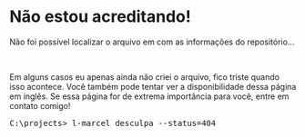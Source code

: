 <div valing="top">
  <h1>Não estou acreditando!</h1>
  <p>Não foi possível localizar o arquivo em <span id="repository-name"/> com as informações do repositório...</p>
  <nav>
    <div id="repository-buttons"/>
  </nav>
</div>

<br/>

<p>Em alguns casos eu apenas ainda <span>não criei o arquivo</span>, fico triste quando isso acontece. Você também pode tentar ver a disponibilidade dessa página em <span>inglês</span>. Se essa página for de extrema importância para você, entre em contato comigo!</p>

<pre>
C:\projects> <span>l-marcel</span> desculpa --status=404
</pre>
